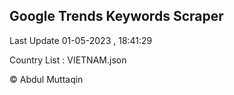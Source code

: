 

## Google Trends Keywords Scraper 
 
Last Update 01-05-2023 , 18:41:29

Country List :
VIETNAM.json



© Abdul Muttaqin 
